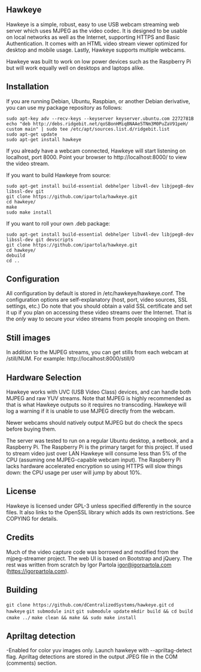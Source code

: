 ## Hawkeye

Hawkeye is a simple, robust, easy to use USB webcam streaming web server which uses MJPEG as the video codec. It is designed to be usable on local networks as well as the Internet, supporting HTTPS and Basic Authentication. It comes with an HTML video stream viewer optimized for desktop and mobile usage. Lastly, Hawkeye supports multiple webcams.

Hawkeye was built to work on low power devices such as the Raspberry Pi but will work equally well on desktops and laptops alike.

## Installation

If you are running Debian, Ubuntu, Raspbian, or another Debian derivative, you can use my package repository as follows:

    sudo apt-key adv --recv-keys --keyserver keyserver.ubuntu.com 2272781B
    echo "deb http://debs.ridgebit.net/qoSBonHMiqBNAAe5TNm3M0PuZaV91peH/ custom main" | sudo tee /etc/apt/sources.list.d/ridgebit.list
    sudo apt-get update
    sudo apt-get install hawkeye

If you already have a webcam connected, Hawkeye will start listening on localhost, port 8000. Point your browser to http://localhost:8000/ to view the video stream.

If you want to build Hawkeye from source:

    sudo apt-get install build-essential debhelper libv4l-dev libjpeg8-dev libssl-dev git
    git clone https://github.com/ipartola/hawkeye.git
    cd hawkeye/
    make
    sudo make install

If you want to roll your own .deb package:

    sudo apt-get install build-essential debhelper libv4l-dev libjpeg8-dev libssl-dev git devscripts
    git clone https://github.com/ipartola/hawkeye.git
    cd hawkeye/
    debuild
    cd ..

## Configuration

All configuration by default is stored in /etc/hawkeye/hawkeye.conf. The configuration options are self-explanatory (host, port, video sources, SSL settings, etc.) Do note that you should obtain a valid SSL certificate and set it up if you plan on accessing these video streams over the Internet. That is the *only* way to secure your video streams from people snooping on them.

## Still images

In addition to the MJPEG streams, you can get stills from each webcam at /still/NUM. For example: http://localhost:8000/still/0

## Hardware Selection

Hawkeye works with UVC (USB Video Class) devices, and can handle both MJPEG and raw YUV streams. Note that MJPEG is highly recommended as that is what Hawkeye outputs so it requires no transcoding. Hawkeye will log a warning if it is unable to use MJPEG directly from the webcam.

Newer webcams should natively output MJPEG but do check the specs before buying them.

The server was tested to run on a regular Ubuntu desktop, a netbook, and a Raspberry Pi. The Raspberry Pi is the primary target for this project. If used to stream video just over LAN Hawkeye will consume less than 5% of the CPU (assuming one MJPEG-capable webcam input). The Raspberry Pi lacks hardware accelerated encryption so using HTTPS will slow things down: the CPU usage per user will jump by about 10%.

## License

Hawkeye is licensed under GPL-3 unless specified differently in the source files. It also links to the OpenSSL library which adds its own restrictions. See COPYING for details.

## Credits

Much of the video capture code was borrowed and modified from the mjpeg-streamer project. The web UI is based on Bootstrap and jQuery. The rest was written from scratch by Igor Partola <igor@igorpartola.com> (https://igorpartola.com).

## Building
```git clone https://github.com/dCentralizedSystems/hawkeye.git```
```cd hawkeye```
```git submodule init```
```git submodule update```
```mkdir build && cd build```
```cmake ../```
```make clean && make && sudo make install```

## Apriltag detection
-Enabled for color yuv images only.  Launch hawkeye with --apriltag-detect flag.  Apriltag detections are stored in the output JPEG file in the COM (comments) section.

